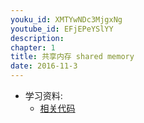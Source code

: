```yaml
---
youku_id: XMTYwNDc3MjgxNg
youtube_id: EFjEPeYSlYY
description: 
chapter: 1
title: 共享内存 shared memory
date: 2016-11-3
---
```

* 学习资料:
  * [相关代码]()

